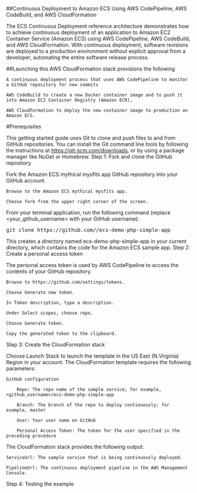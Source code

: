 ##Continuous Deployment to Amazon ECS Using AWS CodePipeline, AWS CodeBuild, and AWS CloudFormation

The ECS Continuous Deployment reference architecture demonstrates how to achieve continuous deployment of an application to Amazon EC2 Container Service (Amazon ECS) using AWS CodePipeline, AWS CodeBuild, and AWS CloudFormation. With continuous deployment, software revisions are deployed to a production environment without explicit approval from a developer, automating the entire software release process.

##Launching this AWS CloudFormation stack provisions the following

    A continuous deployment process that uses AWS CodePipeline to monitor a GitHub repository for new commits

    AWS CodeBuild to create a new Docker container image and to push it into Amazon EC2 Container Registry (Amazon ECR),

    AWS CloudFormation to deploy the new container image to production on Amazon ECS.

#Prerequisites

This getting started guide uses Git to clone and push files to and from GitHub repositories. You can install the Git command line tools by following the instructions at https://git-scm.com/downloads, or by using a package manager like NuGet or Homebrew.
Step 1: Fork and clone the GitHub repository

Fork  the Amazon ECS mythical mysfits app  GitHub repository into your GitHub account.

    Browse to the Amazon ECS mythical mysfits app.

    Choose fork from the upper right corner of the screen.

From your terminal application, run the following command (replace <your_github_username> with your GitHub username):
<pre>
git clone https://github.com/<your_github_username>/ecs-demo-php-simple-app
</pre>
This creates a directory named ecs-demo-php-simple-app in your current directory, which contains the code for the Amazon ECS sample app.
Step 2: Create a personal access token

The personal access token is used by AWS CodePipeline to access the contents of your GitHub repository.

    Browse to https://github.com/settings/tokens.

    Choose Generate new token.

    In Token description, type a description.

    Under Select scopes, choose repo.

    Choose Generate token.

    Copy the generated token to the clipboard.

Step 3: Create the CloudFormation stack

Choose Launch Stack to launch the template in the US East (N.Virginia) Region in your account. The CloudFormation template requires the following parameters:

    GitHub configuration

        Repo: The repo name of the sample service; for example, <github_username>/ecs-demo-php-simple-app

        Branch: The branch of the repo to deploy continuously; for example, master

        User: Your user name on GitHub

        Personal Access Token: The token for the user specified in the preceding procedure

The CloudFormation stack provides the following output:

    ServiceUrl: The sample service that is being continuously deployed.

    PipelineUrl: The continuous deployment pipeline in the AWS Management Console.

Step 4: Testing the example